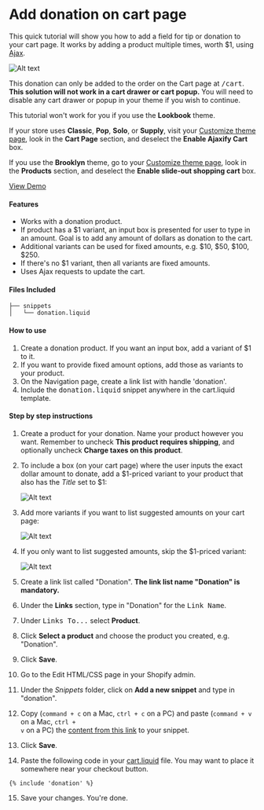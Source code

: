 Add donation on cart page
=============

This quick tutorial will show you how to add a field for tip or donation to your cart page. It works by adding a product multiple times, worth $1, using [Ajax](https://docs.shopify.com/support/your-website/themes/can-i-use-ajax-api).

![Alt text](https://monosnap.com/file/BxCXbuyE5FrA7XnCcLTO3CeLeRCoIm.png)

This donation can only be added to the order on the Cart page at <kbd>/cart</kbd>. **This solution will not work in a cart drawer or cart popup.** You will need to disable any cart drawer or popup in your theme if you wish to continue.

This tutorial won't work for you if you use the **Lookbook** theme.

If your store uses **Classic**, **Pop**, **Solo**, or **Supply**, visit your [Customize theme page](//www.shopify.com/admin/themes/current/editor), look in the **Cart Page** section, and deselect the **Enable Ajaxify Cart** box.

If you use the **Brooklyn** theme, go to your [Customize theme page](//www.shopify.com/admin/themes/current/editor), look in the **Products** section, and deselect the **Enable slide-out shopping cart** box.

[View Demo](http://donation-tutorial.myshopify.com/)

#### Features
- Works with a donation product.
- If product has a $1 variant, an input box is presented for user to type in an amount. Goal is to add any amount of dollars as donation to the cart.
- Additional variants can be used for fixed amounts, e.g. $10, $50, $100, $250.
- If there's no $1 variant, then all variants are fixed amounts.
- Uses Ajax requests to update the cart.

#### Files Included
```
├── snippets
│   └── donation.liquid
```

#### How to use

1. Create a donation product. If you want an input box, add a variant of $1 to it.
2. If you want to provide fixed amount options, add those as variants to your product.
3. On the Navigation page, create a link list with handle 'donation'.
4. Include the <kbd>donation.liquid</kbd> snippet anywhere in the cart.liquid template.

#### Step by step instructions

1. Create a product for your donation. Name your product however you want. Remember to uncheck **This product requires shipping**, and optionally uncheck **Charge taxes on this product**.

2. To include a box (on your cart page) where the user inputs the exact dollar amount to donate, add a $1-priced variant to your product that also has the *Title* set to $1:

   ![Alt text](https://monosnap.com/file/CVqLZsAB3PAW1lO2MW7LUnr16348pb.png)

3. Add more variants if you want to list suggested amounts on your cart page:

   ![Alt text](https://monosnap.com/file/LrcHZGpFu1Ivxbc1kRAPbjRk4fc5JA.png)

4. If you only want to list suggested amounts, skip the $1-priced variant:

   ![Alt text](https://monosnap.com/file/coqOUUz8CcaJDFniwkq5DJqZuKsChD.png)

5. Create a link list called "Donation". **The link list name "Donation" is mandatory.**

6. Under the **Links** section, type in "Donation" for the <tt>Link Name</tt>.

7. Under <kbd>Links To...</kbd> select **Product**.

8. Click **Select a product** and choose the product you created, e.g. "Donation".

9. Click **Save**.

10. Go to the Edit HTML/CSS page in your Shopify admin.

11. Under the *Snippets* folder, click on **Add a new snippet** and type in "donation".

12. Copy (<code>command + c</code> on a Mac, <code>ctrl + c</code> on a PC) and paste (<code>command + v</code> on a Mac, <code>ctrl + v</code> on a PC) the [content from this link](https://raw.githubusercontent.com/carolineschnapp/donation/master/snippets/donation.liquid) to your snippet.

13. Click **Save**.

14. Paste the following code in your [cart.liquid](https://www.shopify.com/admin/themes/current?key=templates/cart.liquid) file. You may want to place it somewhere near your checkout button.
 
   ```liquid
   {% include 'donation' %}
   ```
   
15. Save your changes. You're done.

